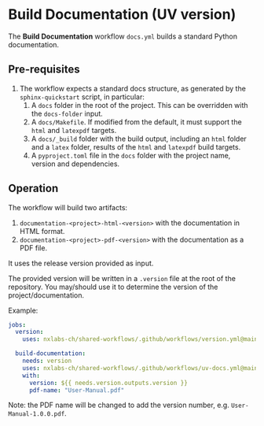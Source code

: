 # Build Documentation (UV version)

The **Build Documentation** workflow `docs.yml` builds a standard Python documentation.

## Pre-requisites

1. The workflow expects a standard docs structure, as generated by the `sphinx-quickstart` script, in particular:
   1. A `docs` folder in the root of the project. This can be overridden with the `docs-folder` input.
   2. A `docs/Makefile`. If modified from the default, it must support the `html` and `latexpdf` targets.
   3. A `docs/_build` folder with the build output, including an `html` folder and a `latex` folder, results of the `html` and `latexpdf` build targets.
   4. A `pyproject.toml` file in the `docs` folder with the project name, version and dependencies.

## Operation

The workflow will build two artifacts:

1. `documentation-<project>-html-<version>` with the documentation in HTML format.
2. `documentation-<project>-pdf-<version>` with the documentation as a PDF file.

It uses the release version provided as input.

The provided version will be written in a `.version` file at the root of the repository.
You may/should use it to determine the version of the project/documentation.

Example:

```yaml
jobs:
  version:
    uses: nxlabs-ch/shared-workflows/.github/workflows/version.yml@main

  build-documentation:
    needs: version
    uses: nxlabs-ch/shared-workflows/.github/workflows/uv-docs.yml@main
    with:
      version: ${{ needs.version.outputs.version }}
      pdf-name: "User-Manual.pdf"
```

Note: the PDF name will be changed to add the version number, e.g. `User-Manual-1.0.0.pdf`.
